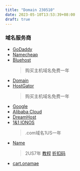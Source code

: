```yaml
---
title: "Domain 230510"
date: 2023-05-10T13:53:39+08:00
draft: true
---
```


### 域名服务商
- [GoDaddy](https://www.godaddy.com)
- [Namecheap](https://www.namecheap.com)
- [Bluehost](https://www.bluehost.com)
    > 购买主机域名免费一年
- [Domain](https://www.domain.com)
- [HostGator](https://www.hostgator.com)
    > 购买主机域名免费一年
- [Google](https://www.domains.google)
- [Alibaba Cloud](https://www.alibabacloud.com)
- [DreamHost](https://www.dreamhost.com)
- [1&1 IONOS](https://www.ionos.com)
    > .com域名1US一年   
- [Name](https://www.name.com/)
    > 2US7年
    > [教程](https://iweec.com/144.html)
    > [折扣码](https://www.a2zdiscountcode.com/coupon-store/name-com/)
- [cart.onamae](https://cart.onamae.com/)